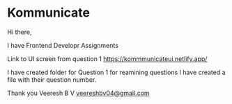 # Kommunicate
Hi there,

I have Frontend Developr Assignments

Link to UI screen from question 1 https://kommmunicateui.netlify.app/

I have created folder for Question 1
for reamining questions I have created a file with their question number.


Thank you
Veeresh B V
veereshbv04@gmail.com
